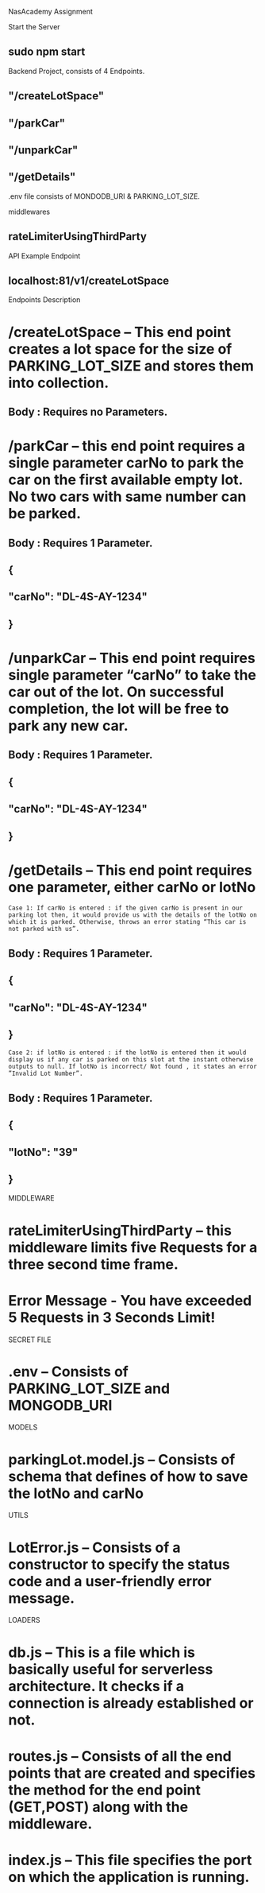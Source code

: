 NasAcademy Assignment

Start the Server
## sudo npm start

Backend Project, consists of 4 Endpoints.
##  "/createLotSpace"
##  "/parkCar"  
##  "/unparkCar"
##  "/getDetails"

.env file consists of MONDODB_URI & PARKING_LOT_SIZE.

middlewares
## rateLimiterUsingThirdParty

API Example Endpoint
## localhost:81/v1/createLotSpace

Endpoints Description
# /createLotSpace – This end point creates a lot space for the size of PARKING_LOT_SIZE and stores them into collection. 
## Body : Requires no Parameters.

# /parkCar – this end point requires a single parameter carNo to park the car on the first available empty lot. No two cars with same number can be parked.
## Body : Requires 1 Parameter.
## {
##   "carNo": "DL-4S-AY-1234"
## }

# /unparkCar – This end point requires single parameter “carNo” to take the car out of the lot. On successful completion, the lot will be free to park any new car.
## Body : Requires 1 Parameter.
## {
##   "carNo": "DL-4S-AY-1234"
## }

# /getDetails – This end point requires one parameter, either carNo or lotNo 
	Case 1: If carNo is entered : if the given carNo is present in our parking lot then, it would provide us with the details of the lotNo on which it is parked. Otherwise, throws an error stating “This car is not parked with us”.
## Body : Requires 1 Parameter.
## {
##   "carNo": "DL-4S-AY-1234"
## }

	Case 2: if lotNo is entered : if the lotNo is entered then it would display us if any car is parked on this slot at the instant otherwise outputs to null. If lotNo is incorrect/ Not found , it states an error ”Invalid Lot Number”.
## Body : Requires 1 Parameter.
## {
##   "lotNo": "39"
## }

MIDDLEWARE
# rateLimiterUsingThirdParty – this middleware limits five Requests for a three second time frame.
# Error Message - You have exceeded 5 Requests in 3 Seconds Limit!

SECRET FILE
# .env – Consists of PARKING_LOT_SIZE and MONGODB_URI 

MODELS
# parkingLot.model.js – Consists of schema that defines of how to save the lotNo and carNo 

UTILS
# LotError.js – Consists of a constructor to specify the status code and a user-friendly error message.

LOADERS
# db.js – This is a file which is basically useful for serverless architecture. It checks if a connection is already established or not.

# routes.js – Consists of all the end points that are created and specifies the method for the end point (GET,POST) along with the middleware.


# index.js – This file specifies the port on which the application is running.